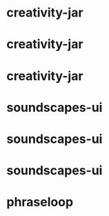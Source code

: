 # creativity-jar
# creativity-jar
# creativity-jar
# soundscapes-ui
# soundscapes-ui
# soundscapes-ui
# phraseloop
